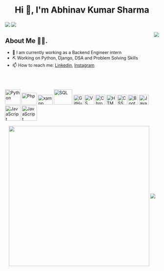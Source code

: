 <h1 align="center">Hi 👋, I'm Abhinav Kumar Sharma</h1>
<h3 align="center"></h3>
 <a href="https://www.linkedin.com/in/abhinav-kumar-sharma-5a7aa5159/" target="_blank"><img src="https://img.shields.io/badge/linkedin-%230077B5.svg?&style=for-the-badge&logo=linkedin&logoColor=white" /></a>
  <a href="https://www.instagram.com/_abhinav_.sharma/" target="_blank"><img src="https://img.shields.io/badge/instagram-%23E4405F.svg?&style=for-the-badge&logo=instagram&logoColor=white"></a>
<!--   <a href="https://snehil.dev"  target="_blank"><img src="portfolio.svg"></a> -->
<!--   <img src="https://badges.pufler.dev/visits/SneakySensei/SneakySensei?style=for-the-badge" /> -->

<img align="right" src="https://github-readme-streak-stats.herokuapp.com/?user=abhinav12886
&theme=dark" />

## About Me 👨‍🎓. 
- 👯 I am currently working as a Backend Engineer intern 
- ⛏️ Working on Python, Django, DSA and Problem Solving Skills
- 📫 How to reach me: <a href="https://www.linkedin.com/in/abhinav-sharma12886/">Linkedin</a>, <a href="https://www.instagram.com/_abhinav_.sharma/">Instagram</a>

<br><br><br>
<img src="https://snehil.dev/images/svg/python.svg" title="Python" height="50" width="50" />
<img src="https://www.php.net/images/logos/new-php-logo.svg" title="Php" height="39" width="49" />
<img src="https://upload.wikimedia.org/wikipedia/commons/0/03/Xampp_logo.svg" title="xampp" height="32" width="49" />
<img src="https://snehil.dev/images/svg/sql.svg" title="SQL" height="50" width="60" />
<img src="https://snehil.dev/images/svg/github.svg" title="GitHub" height="32" width="32" />
<img src="https://snehil.dev/images/svg/vscode.svg" title="VS Code" height="32" width="32" />
<img src="https://snehil.dev/images/svg/chrome.svg" title="Chrome Dev Tools" height="32" width="32" />
<img src="https://snehil.dev/images/svg/html.svg" title="HTML" height="32" width="32" />
<img src="https://snehil.dev/images/svg/css.svg" title="CSS" height="32" width="32" />
<img src="https://snehil.dev/images/svg/bootstrap.svg" title="Bootstrap" height="32" width="32" />
<img src="https://snehil.dev/images/svg/javascript.svg" title="JavaScript" height="32" width="32" />
<img src="https://static.djangoproject.com/img/logos/django-logo-positive.svg" title="JavaScript" height="50" width="50" />
<img src="https://www.vectorlogo.zone/logos/mongodb/mongodb-ar21.svg" title="JavaScript" height="50" width="50" />
<br>

<p align="center">
  <img align="center" src="https://github-readme-stats.vercel.app/api?username=abhinav12886&theme=tokyonight&count_private=true&include_all_commits=true&show_icons=true&custom_title=%23%20GitHub%20Stats%20%E2%9C%85" width="460" />
  <img align="center" src="https://github-readme-stats.vercel.app/api/top-langs/?username=abhinav12886&theme=tokyonight&layout=compact&langs_count=10&custom_title=%23%20Most%20Used%20Languages%20%F0%9F%91%A8%F0%9F%8F%BD%E2%80%8D%F0%9F%92%BB" />
</p>
